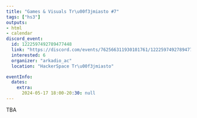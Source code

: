 ```yaml
---
title: "Games & Visuals Tr\u00f3jmiasto #7"
tags: ["hs3"]
outputs:
- html
- calendar
discord_event:
  id: 1222597492789477448
  link: "https://discord.com/events/762566311930101761/1222597492789477448"
  interested: 6
  organizer: "arkadio_ac"
  location: "HackerSpace Tr\u00f3jmiasto"

eventInfo:
  dates:
    extra:
      2024-05-17 18:00-20:30: null
---
```

TBA

